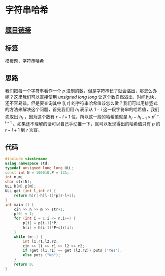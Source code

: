# 字符串哈希
## [题目链接](https://www.acwing.com/problem/content/description/842/)
## 标签
模板题，字符串哈希
## 思路
我们把每一个字符串看作一个 $p$ 进制的数，但是字符串长了就会溢出，那怎么办呢？这里我们可以直接使用 $unsigned\ long\ long$ 让这个数自然溢出，时间也快，还不容易错。但是要查询其中 $[l,r]$ 的字符串哈希值该怎么做？我们可以用排竖式的方法来解决这个问题，首先我们用 $h_i$ 表示从 $1-i$ 这一段字符串的哈希值，我们先取出 $h_r$ ，因为这个数有 $r-l+1$ 位，所以这一段的哈希值就是 $h_r-h_{l-1} \times p^{r-l+1}$ 。如果还不理解的话可以自己手动推一下，就可以发现得出的哈希值只有 $p$ 的 $r - l + 1$ 到 $r$ 次幂。

## 代码
```cpp
#include <iostream>
using namespace std;
typedef unsigned long long ULL;
const int N = 100010,P = 131;
int n,m;
char str[N];
ULL h[N],p[N];
ULL get (int l,int r) {
    return h[r]-h[l-1]*p[r-l+1];
}
int main () {
    cin >> n >> m >> str+1;
    p[0] = 1;
    for (int i = 1;i <= n;i++) {
        p[i] = p[i-1]*P;
        h[i] = h[i-1]*P+str[i];
    }
    while (m--) {
        int l1,r1,l2,r2;
        cin >> l1 >> r1 >> l2 >> r2;
        if (get (l1,r1) == get (l2,r2)) puts ("Yes");
        else puts ("No");
    }
    return 0;
}
```